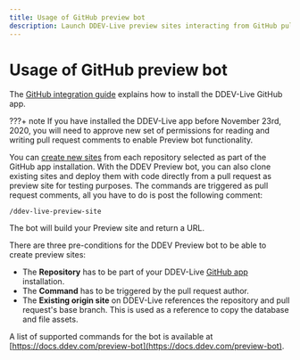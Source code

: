 ```yaml
---
title: Usage of GitHub preview bot
description: Launch DDEV-Live preview sites interacting from GitHub pull requests 
---
```

# Usage of GitHub preview bot

The [GitHub integration guide](https://docs.ddev.com/github/) explains how to install the DDEV-Live GitHub app.

???+ note 
    If you have installed the DDEV-Live app before November 23rd, 2020, you will need to approve new set of permissions for reading and writing pull request comments to enable Preview bot functionality.

You can [create new sites](https://docs.ddev.com/sites/#github) from each repository selected as part of the GitHub app installation. With the DDEV Preview bot, you can also clone existing sites and deploy them with code directly from a pull request as preview site for testing purposes. The commands are triggered as pull request comments, all you have to do is post the following comment:

```
/ddev-live-preview-site
```
The bot will build your Preview site and return a URL.

There are three pre-conditions for the DDEV Preview bot to be able to create preview sites:

- The **Repository** has to be part of your DDEV-Live [GitHub app](https://docs.ddev.com/github/) installation.
- The **Command** has to be triggered by the pull request author.
- The **Existing origin site** on DDEV-Live references the repository and pull request's base branch. This is used as a reference to copy the database and file assets.

A list of supported commands for the bot is available at [https://docs.ddev.com/preview-bot](https://docs.ddev.com/preview-bot).
